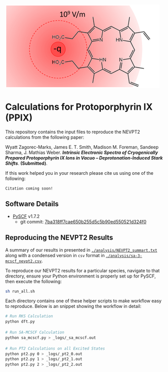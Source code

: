 ![](media/toc_figure.png)

# Calculations for Protoporphyrin IX (PPIX) 

This repository contains the input files to reproduce the NEVPT2 calculations from the following paper:

Wyatt Zagorec-Marks, James E. T. Smith, Madison M. Foreman, Sandeep Sharma, J. Mathias Weber. ___Intrinsic Electronic Spectra of Cryogenically Prepared Protoporphyrin IX Ions in Vacuo – Deprotonation-Induced Stark Shifts___. __(Submitted)__.



If this work helped you in your research please cite us using one of the following:

```
Citation coming soon!
```

## Software Details
- [PySCF](https://github.com/pyscf/pyscf) v1.7.2
  - git commit: [7ba318ff7cae650b255d5c5b90ed550521d324f0](https://github.com/pyscf/pyscf/commit/7ba318ff7cae650b255d5c5b90ed550521d324f0)
<!-- - [ORCA](https://orcaforum.kofo.mpg.de/app.php/portal) v 4.0.1.2 -->


## Reproducing the NEVPT2 Results

A summary of our results in presented in [`./analysis/NEVPT2_summart.txt`](analysis/NEVPT2_summary.txt) along with a condensed version in `csv` format in [`./analysis/sa-3-mcscf_nevpt2.csv`](analysis/sa-3-mcscf_nevpt2.csv).

To reproduce our NEVPT2 results for a particular species, navigate to that directory, ensure your Python environment is properly set up for PySCF, then execute the following:

```bash
sh run_all.sh
```

Each directory contains one of these helper scripts to make workflow easy to reproduce. Below is an snippet showing the workflow in detail:

```bash
# Run RKS Calculation
python dft.py

# Run SA-MCSCF Calculation
python sa_mcscf.py > _logs/_sa_mcscf.out

# Run PT2 Calculations on all Excited States
python pt2.py 0 > _logs/_pt2_0.out
python pt2.py 1 > _logs/_pt2_1.out
python pt2.py 2 > _logs/_pt2_2.out
```